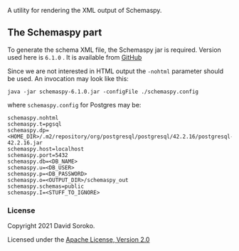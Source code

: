 A utility for rendering the XML output of Schemaspy.  

## The Schemaspy part

To generate the schema XML file, the Schemaspy jar is required. Version used here is `6.1.0` . It is available from
[GitHub](https://github.com/schemaspy/schemaspy/releases/download/v6.1.0/schemaspy-6.1.0.jar) 

Since we are not interested in HTML output the `-nohtml` parameter should be used. An invocation may look like this:

`java -jar schemaspy-6.1.0.jar -configFile ./schemaspy.config`

where `schemaspy.config` for Postgres may be:

```properties
schemaspy.nohtml
schemaspy.t=pgsql
schemaspy.dp=<HOME_DIR>/.m2/repository/org/postgresql/postgresql/42.2.16/postgresql-42.2.16.jar
schemaspy.host=localhost
schemaspy.port=5432
schemaspy.db=<DB_NAME>
schemaspy.u=<DB_USER>
schemaspy.p=<DB_PASSWORD>
schemaspy.o=<OUTPUT_DIR>/schemaspy_out
schemaspy.schemas=public
schemaspy.I=<STUFF_TO_IGNORE>
```


### License

Copyright 2021 David Soroko.

Licensed under the [Apache License, Version 2.0](http://www.apache.org/licenses/LICENSE-2.0)